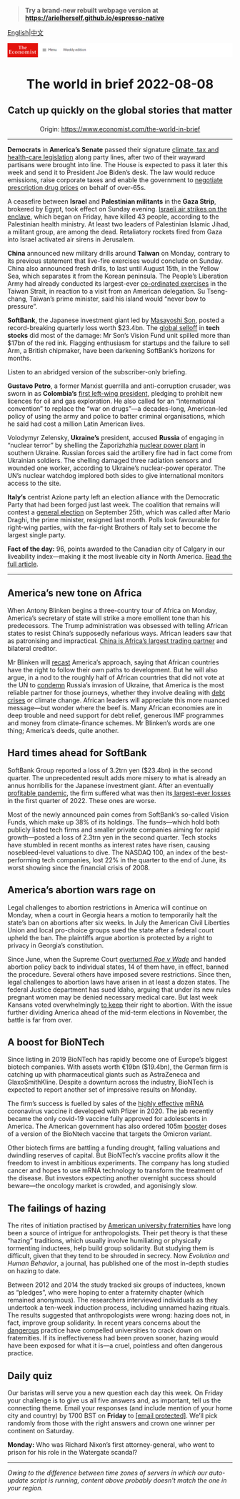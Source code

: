 > **Try a brand-new rebuilt webpage version at https://arielherself.github.io/espresso-native**

[English](https://github.com/arielherself/espresso/blob/main/README.md)|[中文](https://github-com.translate.goog/arielherself/espresso/blob/main/README.md?_x_tr_sl=en&_x_tr_tl=zh-CN&_x_tr_hl=zh-CN&_x_tr_pto=wapp)



![The Economist](menubar.png)

# <p align="center">The world in brief 2022-08-08</p>

## <p align="center">Catch up quickly on the global stories that matter</p>

<p align="center">Origin: <a href="https://www.economist.com/the-world-in-brief">https://www.economist.com/the-world-in-brief</a><hr>

<strong>Democrats</strong> in <strong>America’s Senate</strong> passed their signature [climate, tax and health-care legislation](https://www.economist.com/united-states/2022/07/28/democratic-hopes-for-a-big-spending-bill-are-revived) along party lines, after two of their wayward partisans were brought into line. The House is expected to pass it later this week and send it to President Joe Biden’s desk. The law would reduce emissions, raise corporate taxes and enable the government to [negotiate prescription drug prices](https://www.economist.com/united-states/2021/11/20/democrats-have-a-plan-to-lower-drug-costs-without-hurting-innovation) on behalf of over-65s.

A ceasefire between <strong>Israel</strong> and <strong>Palestinian militants</strong> in the <strong>Gaza Strip</strong>, brokered by Egypt, took effect on Sunday evening. [Israeli air strikes on the enclave](https://www.economist.com/middle-east-and-africa/2022/08/07/the-attack-on-gaza-may-bolster-israels-prime-minister), which began on Friday, have killed 43 people, according to the Palestinian health ministry. At least two leaders of Palestinian Islamic Jihad, a militant group, are among the dead. Retaliatory rockets fired from Gaza into Israel activated air sirens in Jerusalem. 

<strong>China</strong> announced new military drills around <strong>Taiwan</strong> on Monday, contrary to its previous statement that live-fire exercises would conclude on Sunday. China also announced fresh drills, to last until August 15th, in the Yellow Sea, which separates it from the Korean peninsula. The People’s Liberation Army had already conducted its largest-ever [co-ordinated exercises](https://www.economist.com/china/2022/08/04/china-sends-missiles-flying-over-taiwan) in the Taiwan Strait, in reaction to a visit from an American delegation. Su Tseng-chang, Taiwan’s prime minister, said his island would “never bow to pressure”.

<strong>SoftBank</strong>, the Japanese investment giant led by [Masayoshi Son](https://www.economist.com/business/2021/06/17/hard-truths-about-softbank), posted a record-breaking quarterly loss worth $23.4bn. The [global selloff](https://www.economist.com/business/2022/05/16/after-a-bruising-year-softbank-braces-for-more-pain) in <strong>tech stocks</strong> did most of the damage: Mr Son’s Vision Fund unit spilled more than $17bn of the red ink. Flagging enthusiasm for startups and the failure to sell Arm, a British chipmaker, have been darkening SoftBank’s horizons for months.

Listen to an abridged version of the subscriber-only briefing.

<strong>Gustavo Petro</strong>, a former Marxist guerrilla and anti-corruption crusader, was sworn in as <strong>Colombia’s</strong> [first left-wing president](https://www.economist.com/the-economist-explains/2022/08/06/who-is-gustavo-petro), pledging to prohibit new licences for oil and gas exploration. He also called for an “international convention” to replace the “war on drugs”—a decades-long, American-led policy of using the army and police to batter criminal organisations, which he said had cost a million Latin American lives.

Volodymyr Zelensky, <strong>Ukraine’s</strong> president, accused <strong>Russia</strong> of engaging in “nuclear terror” by shelling the Zaporizhzhia [nuclear power plant](https://www.economist.com/europe/2022/03/04/europes-largest-nuclear-plant-shuts-down-after-a-russian-attack) in southern Ukraine. Russian forces said the artillery fire had in fact come from Ukrainian soldiers. The shelling damaged three radiation sensors and wounded one worker, according to Ukraine’s nuclear-power operator. The UN’s nuclear watchdog implored both sides to give international monitors access to the site.

<strong>Italy’s</strong> centrist Azione party left an election alliance with the Democratic Party that had been forged just last week. The coalition that remains will contest a [general election](https://www.economist.com/europe/2022/07/28/italys-next-government-may-be-more-nationalist-than-europe-likes) on September 25th, which was called after Mario Draghi, the prime minister, resigned last month. Polls look favourable for right-wing parties, with the far-right Brothers of Italy set to become the largest single party.

<strong>Fact of the day:</strong> 96, points awarded to the Canadian city of Calgary in our liveability index—making it the most liveable city in North America. [Read the full article](https://www.economist.com/graphic-detail/2022/08/05/the-best-places-to-live-in-north-america).

----------

## America’s new tone on Africa

When Antony Blinken begins a three-country tour of Africa on Monday, America’s secretary of state will strike a more emollient tone than his predecessors. The Trump administration was obsessed with telling African states to resist China’s supposedly nefarious ways. African leaders saw that as patronising and impractical. [China is Africa’s largest trading partner](https://www.economist.com/special-report/2022/05/20/how-chinese-firms-have-changed-africa) and bilateral creditor. 

Mr Blinken will [recast](https://www.economist.com/special-report/2022/05/20/countering-china-in-africa) America’s approach, saying that African countries have the right to follow their own paths to development. But he will also argue, in a nod to the roughly half of African countries that did not vote at the UN to [condemn](https://www.economist.com/graphic-detail/2022/04/04/who-are-russias-supporters) Russia’s invasion of Ukraine, that America is the most reliable partner for those journeys, whether they involve dealing with [debt crises](https://www.economist.com/middle-east-and-africa/2022/04/30/debt-repayment-costs-are-rising-fast-for-many-african-countries) or climate change. African leaders will appreciate this more nuanced message—but wonder where the beef is. Many African economies are in deep trouble and need support for debt relief, generous IMF programmes and money from climate-finance schemes. Mr Blinken’s words are one thing; America’s deeds, quite another.

## Hard times ahead for SoftBank

SoftBank Group reported a loss of 3.2trn yen ($23.4bn) in the second quarter. The unprecedented result adds more misery to what is already an annus horribilis for the Japanese investment giant. After an eventually[ profitable pandemic](https://www.economist.com/business/2020/10/15/what-softbanks-masa-does-next), the firm suffered what was then its[ largest-ever losses](https://www.economist.com/business/2022/05/16/after-a-bruising-year-softbank-braces-for-more-pain) in the first quarter of 2022. These ones are worse.

Most of the newly announced pain comes from SoftBank’s so-called Vision Funds, which make up 38% of its holdings. The funds—which hold both publicly listed tech firms and smaller private companies aiming for rapid growth—posted a loss of 2.3trn yen in the second quarter. Tech stocks have stumbled in recent months as interest rates have risen, causing nosebleed-level valuations to dive. The NASDAQ 100, an index of the best-performing tech companies, lost 22% in the quarter to the end of June, its worst showing since the financial crisis of 2008. 

## America’s abortion wars rage on

Legal challenges to abortion restrictions in America will continue on Monday, when a court in Georgia hears a motion to temporarily halt the state’s ban on abortions after six weeks. In July the American Civil Liberties Union and local pro-choice groups sued the state after a federal court upheld the ban. The plaintiffs argue abortion is protected by a right to privacy in Georgia’s constitution.

Since June, when the Supreme Court [overturned <em>Roe v Wade</em>](https://www.economist.com/united-states/2022/06/24/the-supreme-court-erases-the-constitutional-right-to-abortion) and handed abortion policy back to individual states, 14 of them have, in effect, banned the procedure. Several others have imposed severe restrictions. Since then, legal challenges to abortion laws have arisen in at least a dozen states. The federal Justice department has sued Idaho, arguing that under its new rules pregnant women may be denied necessary medical care. But last week Kansans voted overwhelmingly [to keep](https://www.economist.com/united-states/2022/08/03/kansans-vote-to-keep-the-right-to-abortion) their right to abortion. With the issue further dividing America ahead of the mid-term elections in November, the battle is far from over.

## A boost for BioNTech

Since listing in 2019 BioNTech has rapidly become one of Europe’s biggest biotech companies. With assets worth €19bn ($19.4bn), the German firm is catching up with pharmaceutical giants such as AstraZeneca and GlaxoSmithKline. Despite a downturn across the industry, BioNTech is expected to report another set of impressive results on Monday.  
  
 The firm’s success is fuelled by sales of the [highly effective](https://www.economist.com/graphic-detail/2022/07/13/which-covid-19-vaccine-saved-the-most-lives-in-2021) [mRNA](https://www.economist.com/briefing/2021/03/27/covid-19-vaccines-have-alerted-the-world-to-the-power-of-rna-therapies) coronavirus vaccine it developed with Pfizer in 2020. The jab recently became the only covid-19 vaccine fully approved for adolescents in America. The American government has also ordered 105m [booster](https://www.economist.com/podcasts/2021/09/14/booster-shots-are-they-necessary) doses of a version of the BioNtech vaccine that targets the Omicron variant.

Other biotech firms are battling a funding drought, falling valuations and dwindling reserves of capital. But BioNTech’s vaccine profits allow it the freedom to invest in ambitious experiments. The company has long studied cancer and hopes to use mRNA technology to transform the treatment of the disease. But investors expecting another overnight success should beware—the oncology market is crowded, and agonisingly slow.

## The failings of hazing

The rites of initiation practised by [American university fraternities](https://www.economist.com/united-states/1997/10/02/raise-a-fond-last-glass-to-dionysus) have long been a source of intrigue for anthropologists. Their pet theory is that these “hazing” traditions, which usually involve humiliating or physically tormenting inductees, help build group solidarity. But studying them is difficult, given that they tend to be shrouded in secrecy. Now <em>Evolution and Human Behavior</em>, a journal, has published one of the most in-depth studies on hazing to date. 

Between 2012 and 2014 the study tracked six groups of inductees, known as “pledges”, who were hoping to enter a fraternity chapter (which remained anonymous). The researchers interviewed individuals as they undertook a ten-week induction process, including unnamed hazing rituals. The results suggested that anthropologists were wrong: hazing does not, in fact, improve group solidarity. In recent years concerns about the [dangerous](https://www.economist.com/graphic-detail/2017/10/13/hazing-deaths-on-american-college-campuses-remain-far-too-common) practice have compelled universities to crack down on fraternities. If its ineffectiveness had been proven sooner, hazing would have been exposed for what it is—a cruel, pointless and often dangerous practice.

## Daily quiz

Our baristas will serve you a new question each day this week. On Friday your challenge is to give us all five answers and, as important, tell us the connecting theme. Email your responses (and include mention of your home city and country) by 1700 BST on <strong>Friday</strong> to [<span class="__cf_email__" data-cfemail="4213372b38073132302731312d0227212d2c2d2f2b31366c212d2f">[email&#160;protected]</span>](https://mail.google.com/mail/?view=cm&amp;fs=1&amp;tf=1&amp;to=QuizEspresso@economist.com). We’ll pick randomly from those with the right answers and crown one winner per continent on Saturday.

<strong>Monday:</strong> Who was Richard Nixon’s first attorney-general, who went to prison for his role in the Watergate scandal?

----------

*Owing to the difference between time zones of servers in which our auto-update script is running, content above probably doesn't match the one in your region.*
